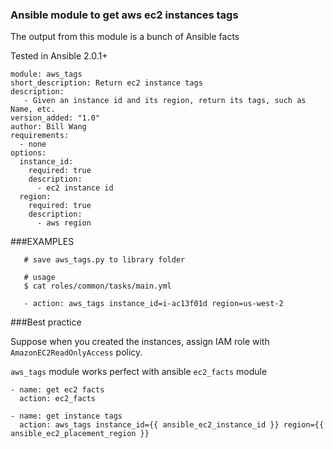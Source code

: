 ### Ansible module to get aws ec2 instances tags

The output from this module is a bunch of Ansible facts

Tested in Ansible 2.0.1+

```
module: aws_tags
short_description: Return ec2 instance tags
description:
   - Given an instance id and its region, return its tags, such as Name, etc.
version_added: "1.0"
author: Bill Wang
requirements:
  - none
options:
  instance_id:
    required: true
    description:
      - ec2 instance id
  region:
    required: true
    description:
      - aws region
```

###EXAMPLES
```
   # save aws_tags.py to library folder

   # usage
   $ cat roles/common/tasks/main.yml
   
   - action: aws_tags instance_id=i-ac13f01d region=us-west-2
```

###Best practice

Suppose when you created the instances, assign IAM role with `AmazonEC2ReadOnlyAccess` policy. 

`aws_tags` module works perfect with ansible `ec2_facts` module

```
- name: get ec2 facts
  action: ec2_facts

- name: get instance tags
  action: aws_tags instance_id={{ ansible_ec2_instance_id }} region={{ ansible_ec2_placement_region }}
```
